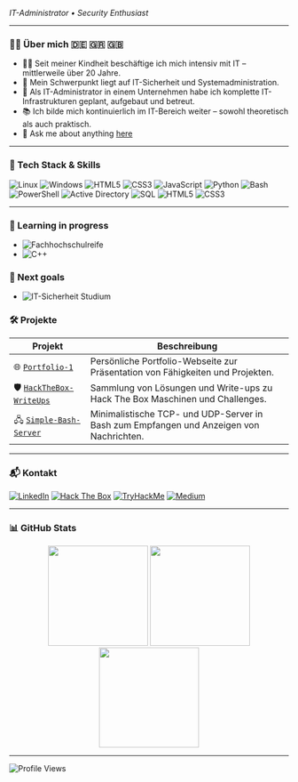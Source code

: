 <i>IT-Administrator • Security Enthusiast</i>

---

### 👨‍💻 Über mich 🇩🇪 🇬🇷 🇬🇧

- 🧑‍💻 Seit meiner Kindheit beschäftige ich mich intensiv mit IT – mittlerweile über 20 Jahre.  
- 🔐 Mein Schwerpunkt liegt auf IT-Sicherheit und Systemadministration.  
- 🏢 Als IT-Administrator in einem Unternehmen habe ich komplette IT-Infrastrukturen geplant, aufgebaut und betreut.  
- 📚 Ich bilde mich kontinuierlich im IT-Bereich weiter – sowohl theoretisch als auch praktisch.
- 💬 Ask me about anything [here](https://github.com/QG1o/ask-me/issues/new/choose)
---

### 🧰 Tech Stack & Skills

![Linux](https://img.shields.io/badge/Linux-00cc44?style=flat&logo=linux&logoColor=white)
![Windows](https://img.shields.io/badge/Windows-0099ff?style=flat&logo=windows&logoColor=white)
![HTML5](https://img.shields.io/badge/HTML5-ff4500?style=flat&logo=html5&logoColor=white) ![CSS3](https://img.shields.io/badge/CSS3-1e90ff?style=flat&logo=css3&logoColor=white) ![JavaScript](https://img.shields.io/badge/JavaScript-F7DF1E?style=flat&logo=javascript&logoColor=black)
![Python](https://img.shields.io/badge/Python-306998?style=flat&logo=python&logoColor=yellow)
![Bash](https://img.shields.io/badge/Bash-006400?style=flat&logo=gnu-bash&logoColor=white)
![PowerShell](https://img.shields.io/badge/Powershell-1e90ff?style=flat&logo=powershell&logoColor=white)
![Active Directory](https://img.shields.io/badge/Active_Directory-007acc?style=flat&logo=microsoft-active-directory&logoColor=white)
![SQL](https://img.shields.io/badge/SQL-0059b3?style=flat&logo=sqlite&logoColor=white)
![HTML5](https://img.shields.io/badge/HTML5-ff4500?style=flat&logo=html5&logoColor=white)
![CSS3](https://img.shields.io/badge/CSS3-1e90ff?style=flat&logo=css3&logoColor=white)


---


### 🎯 Learning in progress

- ![Fachhochschulreife](https://img.shields.io/badge/Fachhochschulreife-%F0%9F%8E%93-blue)
- ![C++](https://img.shields.io/badge/C%2B%2B-00599C?style=flat&logo=c%2B%2B&logoColor=white)

### 🎯 Next goals

- ![IT-Sicherheit Studium](https://img.shields.io/badge/IT--Sicherheit--Studium-%F0%9F%94%92-blue)




### 🛠 Projekte

| Projekt                 | Beschreibung                                                  |
|------------------------|--------------------------------------------------------------|
| 🌐 [`Portfolio-1`](https://github.com/QG1o/Portfolio-1)          | Persönliche Portfolio-Webseite zur Präsentation von Fähigkeiten und Projekten. |
| 🛡️ [`HackTheBox-WriteUps`](https://github.com/QG1o/HackTheBox-WriteUps) | Sammlung von Lösungen und Write-ups zu Hack The Box Maschinen und Challenges.  |
| 🖧 [`Simple-Bash-Server`](https://github.com/QG1o/IT-Security-Toolbox/tree/main/Simple-Bash-Server) | Minimalistische TCP- und UDP-Server in Bash zum Empfangen und Anzeigen von Nachrichten. |



---

### 📬 Kontakt

[![LinkedIn](https://img.shields.io/badge/LinkedIn-0A66C2?style=flat&logo=linkedin&logoColor=white)](https://www.linkedin.com/in/georgiost/) [![Hack The Box](https://img.shields.io/badge/Hack_The_Box-00FF9F?style=flat&logo=hackthebox&logoColor=black)](https://app.hackthebox.com/profile/1004159) [![TryHackMe](https://img.shields.io/badge/TryHackMe-FF6C37?style=flat&logo=tryhackme&logoColor=white)](https://tryhackme.com/p/QG1o) [![Medium](https://img.shields.io/badge/Medium-000000?style=flat&logo=medium&logoColor=white)](https://medium.com/@tertlidis)  

---

### 📊 GitHub Stats

<div align="center">

  <img src="https://github-readme-stats.vercel.app/api?username=QG1o&show_icons=true&theme=github_dark&hide_title=true" height="180" />
  <img src="https://github-readme-stats.vercel.app/api/top-langs/?username=QG1o&layout=compact&theme=github_dark" height="180" />
  <img src="https://streak-stats.demolab.com?user=QG1o&theme=dark" height="180" />

</div>


---

![Profile Views](https://komarev.com/ghpvc/?username=QG1o&style=flat-square&color=blue)
